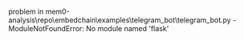problem in mem0-analysis\repo\embedchain\examples\telegram_bot\telegram_bot.py - ModuleNotFoundError: No module named 'flask'
